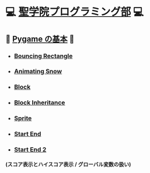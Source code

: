 # :computer: [聖学院プログラミング部](https://github.com/Seigakuin/todays_task/blob/master/README.md) :computer:

## :snake: [Pygame の基本](https://github.com/Seigakuin/todays_task/blob/master/docs/pygame_basics.md) :snake:

- ### [Bouncing Rectangle](https://github.com/Seigakuin/todays_task/blob/master/projects/pygame_projects/pygame_bouncingrectangle.md)

- ### [Animating Snow](https://github.com/Seigakuin/todays_task/blob/master/projects/pygame_projects/pygame_animatingsnow.md)

- ### [Block](https://github.com/Seigakuin/todays_task/blob/master/projects/pygame_projects/pygame_block.md)

- ### [Block Inheritance](https://github.com/Seigakuin/todays_task/blob/master/projects/pygame_projects/pygame_block_inheritance.md)

- ### [Sprite](https://github.com/Seigakuin/todays_task/blob/master/projects/pygame_projects/pygame_sprite.md)

- ### [Start End](https://github.com/Seigakuin/todays_task/blob/master/projects/pygame_projects/pygame_startend.md)

- ### [Start End 2](https://github.com/Seigakuin/todays_task/blob/master/projects/pygame_projects/blocks_sf.py)

#### (スコア表示とハイスコア表示 / グローバル変数の扱い)

<br></br>
